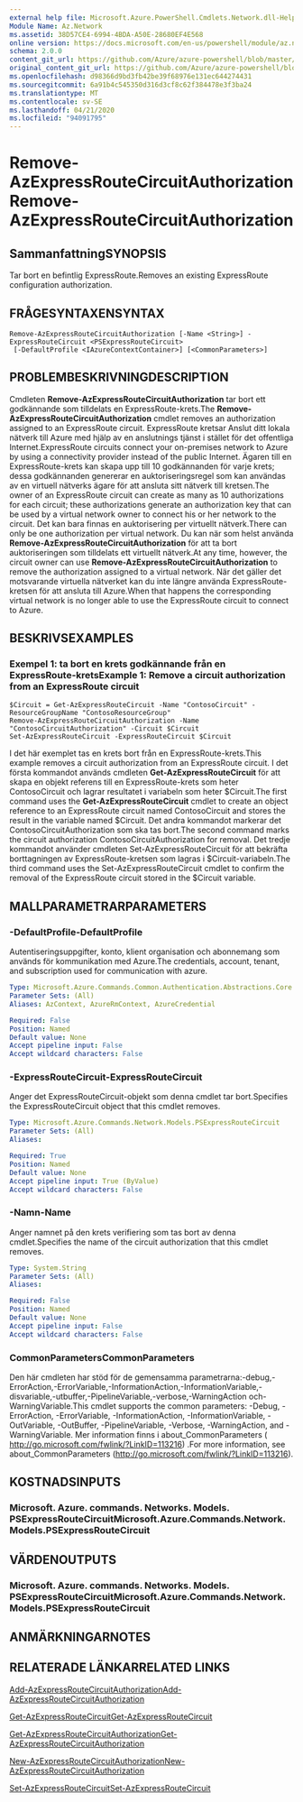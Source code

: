 ```yaml
---
external help file: Microsoft.Azure.PowerShell.Cmdlets.Network.dll-Help.xml
Module Name: Az.Network
ms.assetid: 38D57CE4-6994-4BDA-A50E-28680EF4E568
online version: https://docs.microsoft.com/en-us/powershell/module/az.network/remove-azexpressroutecircuitauthorization
schema: 2.0.0
content_git_url: https://github.com/Azure/azure-powershell/blob/master/src/Network/Network/help/Remove-AzExpressRouteCircuitAuthorization.md
original_content_git_url: https://github.com/Azure/azure-powershell/blob/master/src/Network/Network/help/Remove-AzExpressRouteCircuitAuthorization.md
ms.openlocfilehash: d98366d9bd3fb42be39f68976e131ec644274431
ms.sourcegitcommit: 6a91b4c545350d316d3cf8c62f384478e3f3ba24
ms.translationtype: MT
ms.contentlocale: sv-SE
ms.lasthandoff: 04/21/2020
ms.locfileid: "94091795"
---
```

# <span data-ttu-id="5aecc-101">Remove-AzExpressRouteCircuitAuthorization</span><span class="sxs-lookup"><span data-stu-id="5aecc-101">Remove-AzExpressRouteCircuitAuthorization</span></span>

## <span data-ttu-id="5aecc-102">Sammanfattning</span><span class="sxs-lookup"><span data-stu-id="5aecc-102">SYNOPSIS</span></span>
<span data-ttu-id="5aecc-103">Tar bort en befintlig ExpressRoute.</span><span class="sxs-lookup"><span data-stu-id="5aecc-103">Removes an existing ExpressRoute configuration authorization.</span></span>

## <span data-ttu-id="5aecc-104">FRÅGESYNTAXEN</span><span class="sxs-lookup"><span data-stu-id="5aecc-104">SYNTAX</span></span>

```
Remove-AzExpressRouteCircuitAuthorization [-Name <String>] -ExpressRouteCircuit <PSExpressRouteCircuit>
 [-DefaultProfile <IAzureContextContainer>] [<CommonParameters>]
```

## <span data-ttu-id="5aecc-105">PROBLEMBESKRIVNING</span><span class="sxs-lookup"><span data-stu-id="5aecc-105">DESCRIPTION</span></span>
<span data-ttu-id="5aecc-106">Cmdleten **Remove-AzExpressRouteCircuitAuthorization** tar bort ett godkännande som tilldelats en ExpressRoute-krets.</span><span class="sxs-lookup"><span data-stu-id="5aecc-106">The **Remove-AzExpressRouteCircuitAuthorization** cmdlet removes an authorization assigned to an ExpressRoute circuit.</span></span> <span data-ttu-id="5aecc-107">ExpressRoute kretsar Anslut ditt lokala nätverk till Azure med hjälp av en anslutnings tjänst i stället för det offentliga Internet.</span><span class="sxs-lookup"><span data-stu-id="5aecc-107">ExpressRoute circuits connect your on-premises network to Azure by using a connectivity provider instead of the public Internet.</span></span> <span data-ttu-id="5aecc-108">Ägaren till en ExpressRoute-krets kan skapa upp till 10 godkännanden för varje krets; dessa godkännanden genererar en auktoriseringsregel som kan användas av en virtuell nätverks ägare för att ansluta sitt nätverk till kretsen.</span><span class="sxs-lookup"><span data-stu-id="5aecc-108">The owner of an ExpressRoute circuit can create as many as 10 authorizations for each circuit; these authorizations generate an authorization key that can be used by a virtual network owner to connect his or her network to the circuit.</span></span> <span data-ttu-id="5aecc-109">Det kan bara finnas en auktorisering per virtuellt nätverk.</span><span class="sxs-lookup"><span data-stu-id="5aecc-109">There can only be one authorization per virtual network.</span></span> <span data-ttu-id="5aecc-110">Du kan när som helst använda **Remove-AzExpressRouteCircuitAuthorization** för att ta bort auktoriseringen som tilldelats ett virtuellt nätverk.</span><span class="sxs-lookup"><span data-stu-id="5aecc-110">At any time, however, the circuit owner can use **Remove-AzExpressRouteCircuitAuthorization** to remove the authorization assigned to a virtual network.</span></span> <span data-ttu-id="5aecc-111">När det gäller det motsvarande virtuella nätverket kan du inte längre använda ExpressRoute-kretsen för att ansluta till Azure.</span><span class="sxs-lookup"><span data-stu-id="5aecc-111">When that happens the corresponding virtual network is no longer able to use the ExpressRoute circuit to connect to Azure.</span></span>

## <span data-ttu-id="5aecc-112">BESKRIVS</span><span class="sxs-lookup"><span data-stu-id="5aecc-112">EXAMPLES</span></span>

### <span data-ttu-id="5aecc-113">Exempel 1: ta bort en krets godkännande från en ExpressRoute-krets</span><span class="sxs-lookup"><span data-stu-id="5aecc-113">Example 1: Remove a circuit authorization from an ExpressRoute circuit</span></span>
```
$Circuit = Get-AzExpressRouteCircuit -Name "ContosoCircuit" -ResourceGroupName "ContosoResourceGroup"
Remove-AzExpressRouteCircuitAuthorization -Name "ContosoCircuitAuthorization" -Circuit $Circuit
Set-AzExpressRouteCircuit -ExpressRouteCircuit $Circuit
```

<span data-ttu-id="5aecc-114">I det här exemplet tas en krets bort från en ExpressRoute-krets.</span><span class="sxs-lookup"><span data-stu-id="5aecc-114">This example removes a circuit authorization from an ExpressRoute circuit.</span></span> <span data-ttu-id="5aecc-115">I det första kommandot används cmdleten **Get-AzExpressRouteCircuit** för att skapa en objekt referens till en ExpressRoute-krets som heter ContosoCircuit och lagrar resultatet i variabeln som heter $Circuit.</span><span class="sxs-lookup"><span data-stu-id="5aecc-115">The first command uses the **Get-AzExpressRouteCircuit** cmdlet to create an object reference to an ExpressRoute circuit named ContosoCircuit and stores the result in the variable named $Circuit.</span></span>
<span data-ttu-id="5aecc-116">Det andra kommandot markerar det ContosoCircuitAuthorization som ska tas bort.</span><span class="sxs-lookup"><span data-stu-id="5aecc-116">The second command marks the circuit authorization ContosoCircuitAuthorization for removal.</span></span>
<span data-ttu-id="5aecc-117">Det tredje kommandot använder cmdleten Set-AzExpressRouteCircuit för att bekräfta borttagningen av ExpressRoute-kretsen som lagras i $Circuit-variabeln.</span><span class="sxs-lookup"><span data-stu-id="5aecc-117">The third command uses the Set-AzExpressRouteCircuit cmdlet to confirm the removal of the ExpressRoute circuit stored in the $Circuit variable.</span></span>

## <span data-ttu-id="5aecc-118">MALLPARAMETRAR</span><span class="sxs-lookup"><span data-stu-id="5aecc-118">PARAMETERS</span></span>

### <span data-ttu-id="5aecc-119">-DefaultProfile</span><span class="sxs-lookup"><span data-stu-id="5aecc-119">-DefaultProfile</span></span>
<span data-ttu-id="5aecc-120">Autentiseringsuppgifter, konto, klient organisation och abonnemang som används för kommunikation med Azure.</span><span class="sxs-lookup"><span data-stu-id="5aecc-120">The credentials, account, tenant, and subscription used for communication with azure.</span></span>

```yaml
Type: Microsoft.Azure.Commands.Common.Authentication.Abstractions.Core.IAzureContextContainer
Parameter Sets: (All)
Aliases: AzContext, AzureRmContext, AzureCredential

Required: False
Position: Named
Default value: None
Accept pipeline input: False
Accept wildcard characters: False
```

### <span data-ttu-id="5aecc-121">-ExpressRouteCircuit</span><span class="sxs-lookup"><span data-stu-id="5aecc-121">-ExpressRouteCircuit</span></span>
<span data-ttu-id="5aecc-122">Anger det ExpressRouteCircuit-objekt som denna cmdlet tar bort.</span><span class="sxs-lookup"><span data-stu-id="5aecc-122">Specifies the ExpressRouteCircuit object that this cmdlet removes.</span></span>

```yaml
Type: Microsoft.Azure.Commands.Network.Models.PSExpressRouteCircuit
Parameter Sets: (All)
Aliases:

Required: True
Position: Named
Default value: None
Accept pipeline input: True (ByValue)
Accept wildcard characters: False
```

### <span data-ttu-id="5aecc-123">-Namn</span><span class="sxs-lookup"><span data-stu-id="5aecc-123">-Name</span></span>
<span data-ttu-id="5aecc-124">Anger namnet på den krets verifiering som tas bort av denna cmdlet.</span><span class="sxs-lookup"><span data-stu-id="5aecc-124">Specifies the name of the circuit authorization that this cmdlet removes.</span></span>

```yaml
Type: System.String
Parameter Sets: (All)
Aliases:

Required: False
Position: Named
Default value: None
Accept pipeline input: False
Accept wildcard characters: False
```

### <span data-ttu-id="5aecc-125">CommonParameters</span><span class="sxs-lookup"><span data-stu-id="5aecc-125">CommonParameters</span></span>
<span data-ttu-id="5aecc-126">Den här cmdleten har stöd för de gemensamma parametrarna:-debug,-ErrorAction,-ErrorVariable,-InformationAction,-InformationVariable,-disvariable,-utbuffer,-PipelineVariable,-verbose,-WarningAction och-WarningVariable.</span><span class="sxs-lookup"><span data-stu-id="5aecc-126">This cmdlet supports the common parameters: -Debug, -ErrorAction, -ErrorVariable, -InformationAction, -InformationVariable, -OutVariable, -OutBuffer, -PipelineVariable, -Verbose, -WarningAction, and -WarningVariable.</span></span> <span data-ttu-id="5aecc-127">Mer information finns i about_CommonParameters ( http://go.microsoft.com/fwlink/?LinkID=113216) .</span><span class="sxs-lookup"><span data-stu-id="5aecc-127">For more information, see about_CommonParameters (http://go.microsoft.com/fwlink/?LinkID=113216).</span></span>

## <span data-ttu-id="5aecc-128">KOSTNADS</span><span class="sxs-lookup"><span data-stu-id="5aecc-128">INPUTS</span></span>

### <span data-ttu-id="5aecc-129">Microsoft. Azure. commands. Networks. Models. PSExpressRouteCircuit</span><span class="sxs-lookup"><span data-stu-id="5aecc-129">Microsoft.Azure.Commands.Network.Models.PSExpressRouteCircuit</span></span>

## <span data-ttu-id="5aecc-130">VÄRDEN</span><span class="sxs-lookup"><span data-stu-id="5aecc-130">OUTPUTS</span></span>

### <span data-ttu-id="5aecc-131">Microsoft. Azure. commands. Networks. Models. PSExpressRouteCircuit</span><span class="sxs-lookup"><span data-stu-id="5aecc-131">Microsoft.Azure.Commands.Network.Models.PSExpressRouteCircuit</span></span>

## <span data-ttu-id="5aecc-132">ANMÄRKNINGAR</span><span class="sxs-lookup"><span data-stu-id="5aecc-132">NOTES</span></span>

## <span data-ttu-id="5aecc-133">RELATERADE LÄNKAR</span><span class="sxs-lookup"><span data-stu-id="5aecc-133">RELATED LINKS</span></span>

[<span data-ttu-id="5aecc-134">Add-AzExpressRouteCircuitAuthorization</span><span class="sxs-lookup"><span data-stu-id="5aecc-134">Add-AzExpressRouteCircuitAuthorization</span></span>](./Add-AzExpressRouteCircuitAuthorization.md)

[<span data-ttu-id="5aecc-135">Get-AzExpressRouteCircuit</span><span class="sxs-lookup"><span data-stu-id="5aecc-135">Get-AzExpressRouteCircuit</span></span>](./Get-AzExpressRouteCircuit.md)

[<span data-ttu-id="5aecc-136">Get-AzExpressRouteCircuitAuthorization</span><span class="sxs-lookup"><span data-stu-id="5aecc-136">Get-AzExpressRouteCircuitAuthorization</span></span>](./Get-AzExpressRouteCircuitAuthorization.md)

[<span data-ttu-id="5aecc-137">New-AzExpressRouteCircuitAuthorization</span><span class="sxs-lookup"><span data-stu-id="5aecc-137">New-AzExpressRouteCircuitAuthorization</span></span>](./New-AzExpressRouteCircuitAuthorization.md)

[<span data-ttu-id="5aecc-138">Set-AzExpressRouteCircuit</span><span class="sxs-lookup"><span data-stu-id="5aecc-138">Set-AzExpressRouteCircuit</span></span>](./Set-AzExpressRouteCircuit.md)
